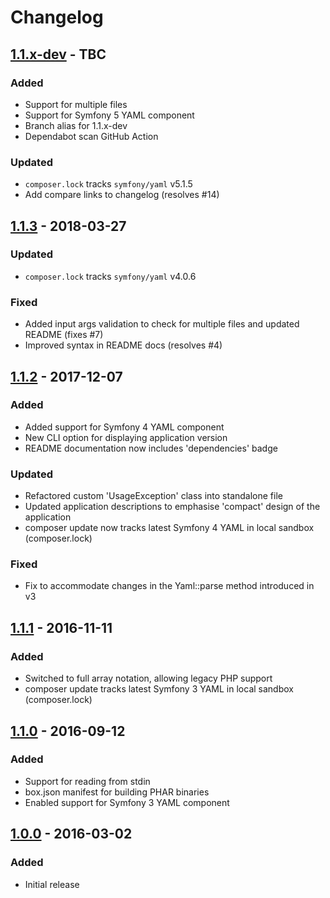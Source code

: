# Changelog

## [1.1.x-dev] - TBC

### Added

- Support for multiple files
- Support for Symfony 5 YAML component
- Branch alias for 1.1.x-dev
- Dependabot scan GitHub Action

### Updated

- `composer.lock` tracks `symfony/yaml` v5.1.5
- Add compare links to changelog (resolves #14)

## [1.1.3] - 2018-03-27

### Updated

- `composer.lock` tracks `symfony/yaml` v4.0.6

### Fixed

- Added input args validation to check for multiple files and updated README
  (fixes #7)
- Improved syntax in README docs (resolves #4)

## [1.1.2] - 2017-12-07

### Added

- Added support for Symfony 4 YAML component
- New CLI option for displaying application version
- README documentation now includes 'dependencies' badge

### Updated

- Refactored custom 'UsageException' class into standalone file
- Updated application descriptions to emphasise 'compact' design of the application
- composer update now tracks latest Symfony 4 YAML in local sandbox (composer.lock)

### Fixed

- Fix to accommodate changes in the Yaml::parse method introduced in v3

## [1.1.1] - 2016-11-11

### Added

- Switched to full array notation, allowing legacy PHP support
- composer update tracks latest Symfony 3 YAML in local sandbox (composer.lock)

## [1.1.0] - 2016-09-12

### Added

- Support for reading from stdin
- box.json manifest for building PHAR binaries
- Enabled support for Symfony 3 YAML component

## [1.0.0] - 2016-03-02

### Added

- Initial release

[1.0.0]: https://github.com/j13k/yaml-lint/compare/e2142c1..1.0.0
[1.1.0]: https://github.com/j13k/yaml-lint/compare/1.0.0..1.1.0
[1.1.1]: https://github.com/j13k/yaml-lint/compare/1.1.0..1.1.1
[1.1.2]: https://github.com/j13k/yaml-lint/compare/1.1.1..1.1.2
[1.1.3]: https://github.com/j13k/yaml-lint/compare/1.1.2..1.1.3
[1.1.x-dev]: https://github.com/j13k/yaml-lint/compare/1.1.3..HEAD
